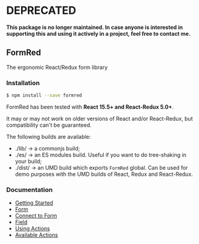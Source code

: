 # DEPRECATED
**This package is no longer maintained. In case anyone is interested in supporting this and using it actively in a project, feel free to contact me.**

## FormRed

The ergonomic React/Redux form library

### Installation

```bash
$ npm install --save formred
```

FormRed has been tested with **React 15.5+ and React-Redux 5.0+**.

It may or may not work on older versions of React and/or React-Redux, but compatibility can't be guaranteed.

The following builds are available:

* ./lib/ -> a commonjs build;
* ./es/ -> an ES modules build. Useful if you want to do tree-shaking in your build;
* ./dist/ -> an UMD build which exports `FormRed` global. Can be used for demo purposes with the UMD builds of React, Redux and React-Redux.

### Documentation

* [Getting Started](https://formred.js.org/docs/Getting-Started.html)
* [Form](https://formred.js.org/docs/Form.html)
* [Connect to Form](https://formred.js.org/docs/Connect-to-Form.html)
* [Field](https://formred.js.org/docs/Field.html)
* [Using Actions](https://formred.js.org/docs/Using-Actions.html)
* [Available Actions](https://formred.js.org/docs/Available-Actions.html)
